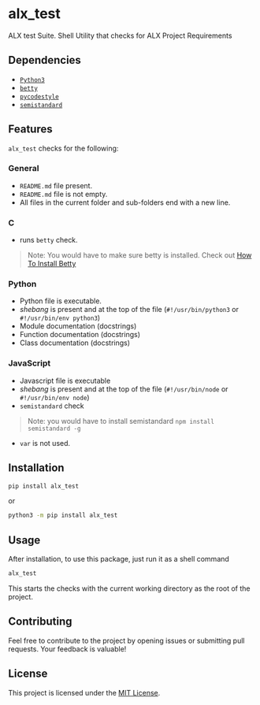 # alx_test

ALX test Suite. Shell Utility that checks for ALX Project Requirements

## Dependencies

- [`Python3`](https://www.python.org/downloads/)
- [`betty`](https://youtu.be/wDDKOOEPED0?ref=alx_test)
- [`pycodestyle`](https://pycodestyle.pycqa.org/en/latest/)
- [`semistandard`](https://www.npmjs.com/package/semistandard)

## Features

`alx_test` checks for the following:

### General

- `README.md` file present.
- `README.md` file is not empty.
- All files in the current folder and sub-folders end with a new line.

### C

- runs `betty` check.

> Note: You would have to make sure betty is installed. Check out [How To Install Betty](https://youtu.be/wDDKOOEPED0?ref=alx_test)

### Python

- Python file is executable.
- *shebang* is present and at the top of the file (`#!/usr/bin/python3` or `#!/usr/bin/env python3`)
- Module documentation (docstrings)
- Function documentation (docstrings)
- Class documentation (docstrings)

### JavaScript

- Javascript file is executable
- *shebang* is present and at the top of the file (`#!/usr/bin/node` or `#!/usr/bin/env node`)
- `semistandard` check

> Note: you would have to install semistandard `npm install semistandard -g`

- `var` is not used.

## Installation

```bash
pip install alx_test
```

or

```bash
python3 -m pip install alx_test
```

## Usage

After installation, to use this package, just run it as a shell command

```bash
alx_test
```

This starts the checks with the current working directory as the root of the project.

## Contributing

Feel free to contribute to the project by opening issues or submitting pull requests. Your feedback is valuable!

## License

This project is licensed under the [MIT License](./LICENSE).
